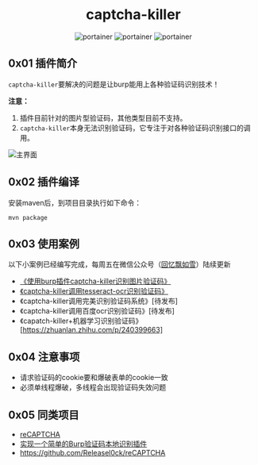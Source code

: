 <h1 align="center">captcha-killer</h1>

<p align="center">
  <img title="portainer" src='https://img.shields.io/badge/version-0.1.2-brightgreen.svg' />
  <img title="portainer" src='https://img.shields.io/badge/java-1.7.*-yellow.svg' />
  <img title="portainer" src='https://img.shields.io/badge/license-MIT-red.svg' />
</p>

## 0x01 插件简介
`captcha-killer`要解决的问题是让burp能用上各种验证码识别技术！

**注意：**
1. 插件目前针对的图片型验证码，其他类型目前不支持。
2. `captcha-killer`本身无法识别验证码，它专注于对各种验证码识别接口的调用。

![主界面](./doc/captcha-killer.png)

## 0x02 插件编译
安装maven后，到项目目录执行如下命令：

```
mvn package
```

## 0x03 使用案例
以下小案例已经编写完成，每周五在微信公众号（[回忆飘如雪](https://mp.weixin.qq.com/s/I2r-lUddVHTmBRsg0J4nxw)）陆续更新

* [《使用burp插件captcha-killer识别图片验证码》](http://gv7.me/articles/2019/burp-captcha-killer-usage/)
* [《captcha-killer调用tesseract-ocr识别验证码》](doc/case01/)
* 《captcha-killer调用完美识别验证码系统》[待发布]
* 《captcha-killer调用百度ocr识别验证码》[待发布]
* 《capatch-killer+机器学习识别验证码》[https://zhuanlan.zhihu.com/p/240399663]

## 0x04 注意事项
* 请求验证码的cookie要和爆破表单的cookie一致
* 必须单线程爆破，多线程会出现验证码失效问题

## 0x05 同类项目
* [reCAPTCHA](https://github.com/bit4woo/reCAPTCHA)
* [实现一个简单的Burp验证码本地识别插件](https://www.freebuf.com/articles/web/168679.html)
* https://github.com/Releasel0ck/reCAPTCHA